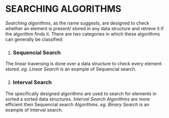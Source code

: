 # SEARCHING ALGORITHMS


 *Searching algorithms*, as the name suggests, are designed to check whether an element is present/   stored in any data structure and retreve it if the algorithm finds it. 
There are two categories in which these algorithms can generally be classified:

 1. ### Sequencial Search
 The linear traversing is done over a data structure to check every element stored. *eg. Linear Search* is an example of Sequencial search.
 
 2. ### Interval Search
 The specifically designed algorithms are used to search for elements in sorted a sorted data structures. *Interval Search Algorithms* are more efficient then Sequencial search Algorithms. *eg. Binary Search* is an example of Interval search.
